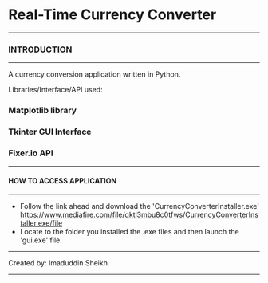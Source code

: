 # Real-Time Currency Converter
************************************************************
### INTRODUCTION
************************************************************

A currency conversion application written in Python.

Libraries/Interface/API used:
### Matplotlib library
### Tkinter GUI Interface
### Fixer.io API

************************************************************
#### HOW TO ACCESS APPLICATION
************************************************************

- Follow the link ahead and download the 'CurrencyConverterInstaller.exe'
  https://www.mediafire.com/file/qktl3mbu8c0tfws/CurrencyConverterInstaller.exe/file
- Locate to the folder you installed the .exe files and then
  launch the 'gui.exe' file.
  
************************************************************
Created by: Imaduddin Sheikh
************************************************************
